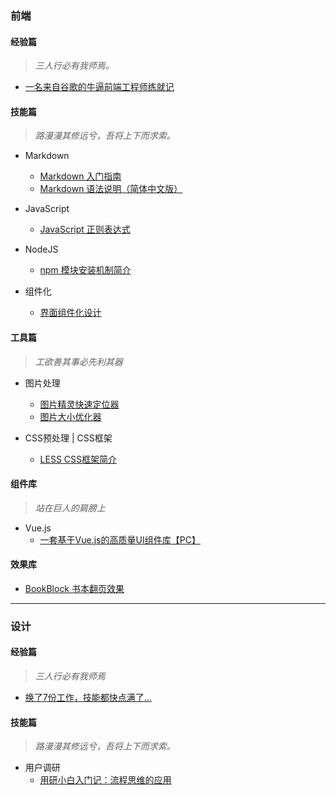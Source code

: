 ### 前端 ###

#### 经验篇
> _三人行必有我师焉。_

+ [一名来自谷歌的牛逼前端工程师练就记](http://www.tuicool.com/articles/ey6zEv "一名来自谷歌的牛逼前端工程师练就记")


#### 技能篇
> _路漫漫其修远兮，吾将上下而求索。_

+ Markdown
  + [Markdown 入门指南](http://www.jianshu.com/p/1e402922ee32 "Markdown 入门指南")
  + [Markdown 语法说明（简体中文版）](http://www.appinn.com/markdown/ "Markdown 语法说明（简体中文版）")

+ JavaScript
  + [JavaScript 正则表达式](http://www.jianshu.com/p/8ab69c23dd62 "JavaScript 正则表达式")

+ NodeJS
  + [npm 模块安装机制简介](http://mp.weixin.qq.com/s/f-toSMgFFHDsRHpU1CqrOw "npm 模块安装机制简介")

+ 组件化
  + [界面组件化设计](http://mp.weixin.qq.com/s/s9sIfHSPM4qAUcDPn6EWXw "界面组件化设计")
  
#### 工具篇
> _工欲善其事必先利其器_

+ 图片处理
  + [图片精灵快速定位器](http://www.spritecow.com/ "图片精灵快速定位器")
  + [图片大小优化器](https://tinypng.com/ "图片大小优化器")
  
+ CSS预处理 | CSS框架
  + [LESS CSS框架简介](https://www.ibm.com/developerworks/cn/web/1207_zhaoch_lesscss/ "LESS CSS框架简介")
 
#### 组件库
> _站在巨人的肩膀上_

+ Vue.js
  + [一套基于Vue.js的高质量UI组件库【PC】](https://www.iviewui.com/ "一套基于Vue.js的高质量UI组件库")
  
#### 效果库

+ [BookBlock 书本翻页效果](https://tympanus.net/codrops/2012/09/03/bookblock-a-content-flip-plugin/ "BookBlock 书本翻页效果")
  
---

### 设计 ###

#### 经验篇
> _三人行必有我师焉_

+ [换了7份工作，技能都快点满了...](http://mp.weixin.qq.com/s/5Vqmks6N1fEtF5F7FPCPcA "换了7份工作，技能都快点满了...")


#### 技能篇
> _路漫漫其修远兮，吾将上下而求索。_

+ 用户调研
    + [用研小白入门记：流程思维的应用](http://mp.weixin.qq.com/s/DSuwi30919CPJmQh7B_VqQ "用研小白入门记：流程思维的应用")

